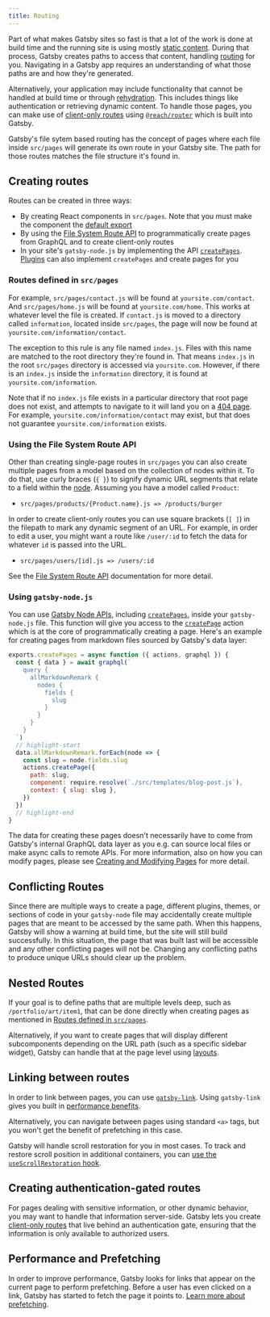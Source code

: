 ```yaml
---
title: Routing
---
```


Part of what makes Gatsby sites so fast is that a lot of the work is done at build time and the running site is using mostly [static content](/docs/adding-app-and-website-functionality/#static-pages). During that process, Gatsby creates paths to access that content, handling [routing](/docs/glossary#routing) for you. Navigating in a Gatsby app requires an understanding of what those paths are and how they're generated.

Alternatively, your application may include functionality that cannot be handled at build time or through [rehydration](/docs/adding-app-and-website-functionality/#how-hydration-makes-apps-possible). This includes things like authentication or retrieving dynamic content. To handle those pages, you can make use of [client-only routes](/docs/client-only-routes-and-user-authentication) using [`@reach/router`](/docs/reach-router-and-gatsby/) which is built into Gatsby.

Gatsby's file sytem based routing has the concept of pages where each file inside `src/pages` will generate its own route in your Gatsby site. The path for those routes matches the file structure it's found in.

## Creating routes

Routes can be created in three ways:

- By creating React components in `src/pages`. Note that you must make the component the [default export](https://developer.mozilla.org/en-US/docs/web/javascript/reference/statements/export)
- By using the [File System Route API](/docs/file-system-route-api/) to programmatically create pages from GraphQL and to create client-only routes
- In your site's `gatsby-node.js` by implementing the API [`createPages`](/docs/node-apis/#createPages). [Plugins](/docs/plugins/) can also implement `createPages` and create pages for you

### Routes defined in `src/pages`

For example, `src/pages/contact.js` will be found at `yoursite.com/contact`. And `src/pages/home.js` will be found at `yoursite.com/home`. This works at whatever level the file is created. If `contact.js` is moved to a directory called `information`, located inside `src/pages`, the page will now be found at `yoursite.com/information/contact`.

The exception to this rule is any file named `index.js`. Files with this name are matched to the root directory they're found in. That means `index.js` in the root `src/pages` directory is accessed via `yoursite.com`. However, if there is an `index.js` inside the `information` directory, it is found at `yoursite.com/information`.

Note that if no `index.js` file exists in a particular directory that root page does not exist, and attempts to navigate to it will land you on a [404 page](/docs/add-404-page/). For example, `yoursite.com/information/contact` may exist, but that does not guarantee `yoursite.com/information` exists.

### Using the File System Route API

Other than creating single-page routes in `src/pages` you can also create multiple pages from a model based on the collection of nodes within it. To do that, use curly braces (`{ }`) to signify dynamic URL segments that relate to a field within the [node](/docs/glossary#node). Assuming you have a model called `Product`:

- `src/pages/products/{Product.name}.js => /products/burger`

In order to create client-only routes you can use square brackets (`[ ]`) in the filepath to mark any dynamic segment of an URL. For example, in order to edit a user, you might want a route like `/user/:id` to fetch the data for whatever `id` is passed into the URL.

- `src/pages/users/[id].js => /users/:id`

See the [File System Route API](/docs/file-system-route-api/) documentation for more detail.

### Using `gatsby-node.js`

You can use [Gatsby Node APIs](/docs/node-apis/), including [`createPages`](/docs/node-apis/#createPages), inside your `gatsby-node.js` file. This function will give you access to the [`createPage`](/docs/actions/#createPage) action which is at the core of programmatically creating a page. Here's an example for creating pages from markdown files sourced by Gatsby's data layer:

```js:title=gatsby-node.js
exports.createPages = async function ({ actions, graphql }) {
  const { data } = await graphql(`
    query {
      allMarkdownRemark {
        nodes {
          fields {
            slug
          }
        }
      }
    }
  `)
  // highlight-start
  data.allMarkdownRemark.forEach(node => {
    const slug = node.fields.slug
    actions.createPage({
      path: slug,
      component: require.resolve(`./src/templates/blog-post.js`),
      context: { slug: slug },
    })
  })
  // highlight-end
}
```

The data for creating these pages doesn't necessarily have to come from Gatsby's internal GraphQL data layer as you e.g. can source local files or make async calls to remote APIs. For more information, also on how you can modify pages, please see [Creating and Modifying Pages](/docs/creating-and-modifying-pages/) for more detail.

## Conflicting Routes

Since there are multiple ways to create a page, different plugins, themes, or sections of code in your `gatsby-node` file may accidentally create multiple pages that are meant to be accessed by the same path. When this happens, Gatsby will show a warning at build time, but the site will still build successfully. In this situation, the page that was built last will be accessible and any other conflicting pages will not be. Changing any conflicting paths to produce unique URLs should clear up the problem.

## Nested Routes

If your goal is to define paths that are multiple levels deep, such as `/portfolio/art/item1`, that can be done directly when creating pages as mentioned in [Routes defined in `src/pages`](#pages-defined-in-srcpages).

Alternatively, if you want to create pages that will display different subcomponents depending on the URL path (such as a specific sidebar widget), Gatsby can handle that at the page level using [layouts](/docs/layout-components/).

## Linking between routes

In order to link between pages, you can use [`gatsby-link`](/docs/gatsby-link/). Using `gatsby-link` gives you built in [performance benefits](#performance-and-prefetching).

Alternatively, you can navigate between pages using standard `<a>` tags, but you won't get the benefit of prefetching in this case.

Gatsby will handle scroll restoration for you in most cases. To track and restore scroll position in additional containers, you can [use the `useScrollRestoration` hook](/docs/scroll-restoration/).

## Creating authentication-gated routes

For pages dealing with sensitive information, or other dynamic behavior, you may want to handle that information server-side. Gatsby lets you create [client-only routes](/docs/client-only-routes-and-user-authentication) that live behind an authentication gate, ensuring that the information is only available to authorized users.

## Performance and Prefetching

In order to improve performance, Gatsby looks for links that appear on the current page to perform prefetching. Before a user has even clicked on a link, Gatsby has started to fetch the page it points to. [Learn more about prefetching](/docs/how-code-splitting-works/#prefetching-chunks).

<GuideList slug={props.slug} />
